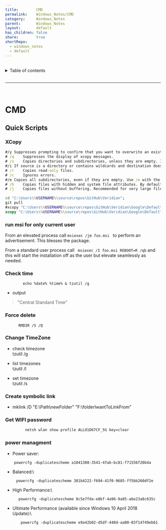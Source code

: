 ```yaml
---  
title:        CMD    
permalink:    Windows_Notes/CMD    
category:     Windows_Notes    
parent:       Windows_Notes    
layout:       default    
has_children: false    
share:        true    
shortRepo:    
  - windows_notes    
  - default    
---  
```

    
    
<br/>    
    
<details markdown="block">    
<summary>    
Table of contents    
</summary>    
{: .text-delta }    
1. TOC    
{:toc}    
</details>    
    
<br/>    
    
***    
    
<br/>    
    
# CMD    
    
## Quick Scripts    
    
### XCopy    
    
```cmd    
#/y	Suppresses prompting to confirm that you want to overwrite an existing destination file.    
# /q	Suppresses the display of xcopy messages.    
# /s	Copies directories and subdirectories, unless they are empty. If you omit /s, xcopy works within a single directory.    
#/i	If source is a directory or contains wildcards and destination does not exist, xcopy assumes destination specifies a directory name and creates a new directory. Then, xcopy copies all specified files into the new directory. By default, xcopy prompts you to specify whether destination is a file or a directory.    
# /r	Copies read-only files.    
# /c	Ignores errors.    
#/e	Copies all subdirectories, even if they are empty. Use /e with the /s and /t command-line options.    
# /h	Copies files with hidden and system file attributes. By default, xcopy does not copy hidden or system files    
# /j	Copies files without buffering. Recommended for very large files. This parameter was added in Windows Server 2008 R2.    
    
cd "C:\Users\%USERNAME%\source\repos\GitHub\Veridian";    
git pull    
#xcopy "C:\Users\%USERNAME%\source\repos\GitHub\Veridian\Google\Default\*" "C:\Users\%USERNAME%\AppData\Local\Google\Chrome\User Data\Default\"/y /q /s /i /r    
xcopy "C:\Users\%USERNAME%\source\repos\GitHub\Veridian\Google\Default" "C:\Users\%USERNAME%\AppData\Local\Google\Chrome\User Data\Default"/y /q /s /i /r /c /e /j    
```    
    
### run msi for only current user    
    
From an elevated process call ```msiexec /jm foo.msi ``` to perform an advertisement. This blesses the package.    
    
From a standard user process call ``` msiexec /I foo.msi REBOOT=R /qb``` and this will start the installation off as the user but elevate seamlessly as needed.    
    
### Check time    
    
```    
        echo %date% %time% & tzutil /g    
```    
    
- output    
    
> "Central Standard Time"    
    
### Force delete    
    
```    
      RMDIR /S /Q    
```    
    
### Change TimeZone    
    
- check timezone    
  tzutil /g    
    
- list timezones    
  tzutil /l    
    
- set timezone    
  tzutil /s    
    
### Create symbolic link    
    
- mklink /D \"E:\\Path\\newFolder\" \"F:\\folderIwantToLinkFrom\"    
    
### Get WIFI password    
    
```cmd    
         netsh wlan show profile ALLO1D67CF_5G key=clear    
```     
    
### power managment    
    
- Power saver:    
    
```    
    powercfg -duplicatescheme a1841308-3541-4fab-bc81-f71556f20b4a    
```    
    
- Balanced:\    
    
```    
     powercfg -duplicatescheme 381b4222-f694-41f0-9685-ff5bb260df2e    
```    
    
- High Performance:\    
    
```    
      powercfg -duplicatescheme 8c5e7fda-e8bf-4a96-9a85-a6e23a8c635c    
```    
    
- Ultimate Performance (available since Windows 10 April 2018    
  Update):\    
    
```    
       powercfg -duplicatescheme e9a42b02-d5df-448d-aa00-03f14749eb61    
```